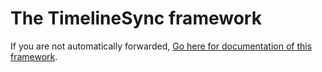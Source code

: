 # The TimelineSync framework

If you are not automatically forwarded, [Go here for documentation of this framework](TimelineSync/index.html).

<script type="text/javascript">
document.location="TimelineSync/index.html";
</script>
